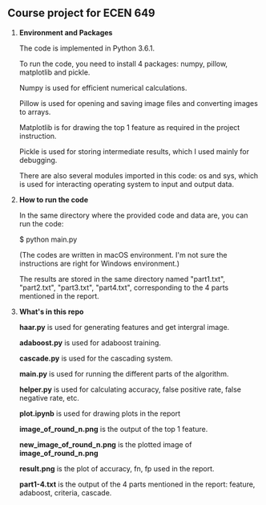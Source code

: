 ## Course project for ECEN 649

1. **Environment and Packages**

   The code is implemented in Python 3.6.1. 

   To run the code, you need to install 4 packages: numpy, pillow, matplotlib and pickle. 

   Numpy is used for efficient numerical calculations. 

   Pillow is used for opening and saving image files and converting images to arrays.

   Matplotlib is for drawing the top 1 feature as required in the project instruction.

   Pickle is used for storing intermediate results, which I used mainly for debugging.

   There are also several modules imported in this code: os and sys, which is used for interacting operating system to input and output data.

2. **How to run the code**

   In the same directory where the provided code and data are, you can run the code:

   $ python main.py

   (The codes are written in macOS environment. I'm not sure the instructions are right for Windows environment.)

   The results are stored in the same directory named "part1.txt", "part2.txt", "part3.txt", "part4.txt", corresponding to the 4 parts mentioned in the report.

3. **What's in this repo**

   **haar.py** is used for generating features and get intergral image.

   **adaboost.py** is used for adaboost training.

   **cascade.py** is used for the cascading system.

   **main.py** is used for running the different parts of the algorithm. 

   **helper.py** is used for calculating accuracy, false positive rate, false negative rate, etc.

   **plot.ipynb** is used for drawing plots in the report

   **image_of_round_n.png** is the output of the top 1 feature.

   **new_image_of_round_n.png** is the plotted image of **image_of_round_n.png**

   **result.png** is the plot of accuracy, fn, fp used in the report.

   **part1-4.txt** is the output of the 4 parts mentioned in the report: feature, adaboost, criteria, cascade.